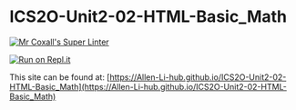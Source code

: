 # ICS2O-Unit2-02-HTML-Basic_Math

[![Mr Coxall's Super Linter](https://github.com/Allen-Li-hub/ICS2O-Unit2-02-HTML-Basic_Math//workflows/Mr%20Coxall's%20Super%20Linter/badge.svg)](https://github.com/Allen-Li-hub/ICS2O-Unit2-02-HTML-Basic_Math//actions/)

[![Run on Repl.it](https://repl.it/badge/github/Allen-Li-hub/ICS2O-Unit2-02-HTML-Basic_Math/)](https://repl.it/github/Allen-Li-hub/ICS2O-Unit2-02-HTML-Basic_Math/)

This site can be found at: [https://Allen-Li-hub.github.io/ICS2O-Unit2-02-HTML-Basic_Math](https://Allen-Li-hub.github.io/ICS2O-Unit2-02-HTML-Basic_Math)
